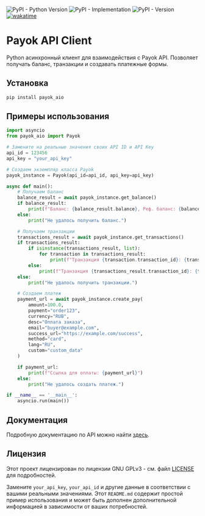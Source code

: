 ![PyPI - Python Version](https://img.shields.io/pypi/pyversions/payok-aio)
![PyPI - Implementation](https://img.shields.io/pypi/implementation/payok_aio)
![PyPI - Version](https://img.shields.io/pypi/v/payok_aio)
[![wakatime](https://wakatime.com/badge/user/d1734201-6222-408c-98a4-642d2b764ecb/project/018dfcb0-b754-4ee2-98d0-437403cb0bf1.svg)](https://wakatime.com/badge/user/d1734201-6222-408c-98a4-642d2b764ecb/project/018dfcb0-b754-4ee2-98d0-437403cb0bf1)

# Payok API Client

Python асинхронный клиент для взаимодействия с Payok API. Позволяет получать баланс, транзакции и создавать платежные формы.

## Установка

```bash
pip install payok_aio
```

## Примеры использования

```python
import asyncio
from payok_aio import Payok

# Замените на реальные значения своих API ID и API Key
api_id = 123456
api_key = "your_api_key"

# Создаем экземпляр класса Payok
payok_instance = Payok(api_id=api_id, api_key=api_key)

async def main():
    # Получаем баланс
    balance_result = await payok_instance.get_balance()
    if balance_result:
        print(f"Баланс: {balance_result.balance}, Реф. баланс: {balance_result.ref_balance}")
    else:
        print("Не удалось получить баланс.")

    # Получаем транзакции
    transactions_result = await payok_instance.get_transactions()
    if transactions_result:
        if isinstance(transactions_result, list):
            for transaction in transactions_result:
                print(f"Транзакция {transaction.transaction_id}: {transaction.amount} {transaction.currency}")
        else:
            print(f"Транзакция {transactions_result.transaction_id}: {transactions_result.amount} {transactions_result.currency}")
    else:
        print("Не удалось получить транзакции.")

    # Создаем платеж
    payment_url = await payok_instance.create_pay(
        amount=100.0,
        payment="order123",
        currency="RUB",
        desc="Оплата заказа",
        email="buyer@example.com",
        success_url="https://example.com/success",
        method="card",
        lang="RU",
        custom="custom_data"
    )

    if payment_url:
        print(f"Ссылка для оплаты: {payment_url}")
    else:
        print("Не удалось создать платеж.")

if __name__ == '__main__':
    asyncio.run(main())
```

## Документация

Подробную документацию по API можно найти [здесь](https://payok.io/cabinet/documentation/doc_main.php).

## Лицензия

Этот проект лицензирован по лицензии GNU GPLv3  - см. файл [LICENSE](https://github.com/BazZziliuS/payok_aio/blob/main/LICENSE) для подробностей.

Замените `your_api_key`, `your_api_id` и другие данные в соответствии с вашими реальными значениями. Этот `README.md` содержит простой пример использования и может быть дополнен дополнительной информацией в зависимости от ваших потребностей.